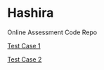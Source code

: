 # Hashira
Online Assessment Code Repo

[Test Case 1](https://github.com/I-Ishika-012/Hashira/blob/main/input.json)

[Test Case 2](https://github.com/I-Ishika-012/Hashira/blob/main/input2.json)
